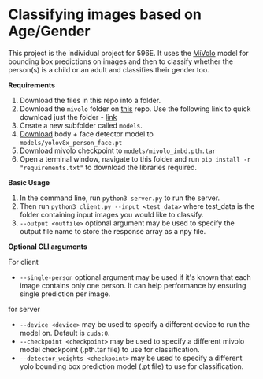 # Classifying images based on Age/Gender

This project is the individual project for 596E. It uses the [MiVolo](https://github.com/WildChlamydia/MiVOLO) model for bounding box predictions on images and then to classify whether the person(s) is a child or an adult and classifies their gender too.

**Requirements**

1. Download the files in this repo into a folder.
2. Download the `mivolo` folder on [this](https://github.com/WildChlamydia/MiVOLO) repo. Use the following link to quick download just the folder - [link](https://download-directory.github.io/?url=https%3A%2F%2Fgithub.com%2FWildChlamydia%2FMiVOLO%2Ftree%2Fmain%2Fmivolo)
3. Create a new subfolder called `models`. 
4. [Download](https://drive.google.com/file/d/1CGNCkZQNj5WkP3rLpENWAOgrBQkUWRdw/view) body + face detector model to `models/yolov8x_person_face.pt`
5. [Download](https://drive.google.com/file/d/11i8pKctxz3wVkDBlWKvhYIh7kpVFXSZ4/view) mivolo checkpoint to `models/mivolo_imbd.pth.tar`
6. Open a terminal window, navigate to this folder and run `pip install -r "requirements.txt"` to download the libraries required. 

**Basic Usage**

1. In the command line, run `python3 server.py` to run the server. 
2. Then run `python3 client.py --input <test_data>` where test_data is the folder containing input images you would like to classify.
3. `--output <outfile>` optional argument may be used to specify the output file name to store the response array as a npy file.

**Optional CLI arguments**

For client 

- `--single-person` optional argument may be used if it's known that each image contains only one person. It can help performance by ensuring single prediction per image.

for server

- `--device <device>` may be used to specify a different device to run the model on. Default is `cuda:0`.
- `--checkpoint <checkpoint>` may be used to specify a different mivolo model checkpoint (.pth.tar file) to use for classification.
- `--detector_weights <checkpoint>` may be used to specify a different yolo bounding box prediction model (.pt file) to use for classification.
